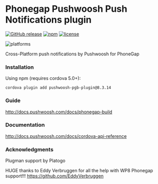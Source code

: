 Phonegap Pushwoosh Push Notifications plugin
===================================================

[![GitHub release](https://img.shields.io/github/release/Pushwoosh/pushwoosh-phonegap-plugin.svg?style=flat-square)](https://github.com/Pushwoosh/pushwoosh-phonegap-plugin/releases) 
[![npm](https://img.shields.io/npm/v/pushwoosh-pgb-plugin.svg)](https://www.npmjs.com/package/pushwoosh-pgb-plugin)
[![license](https://img.shields.io/npm/l/pushwoosh-pgb-plugin.svg)](https://www.npmjs.com/package/pushwoosh-pgb-plugin)

![platforms](https://img.shields.io/badge/platforms-android%20%7C%20ios%20%7C%20wp8%20%7C%20windows%20-yellowgreen.svg)

Cross-Platform push notifications by Pushwoosh for PhoneGap

### Installation

Using npm (requires cordova 5.0+):

```
cordova plugin add pushwoosh-pgb-plugin@8.3.14
```

### Guide

http://docs.pushwoosh.com/docs/phonegap-build

### Documentation

http://docs.pushwoosh.com/docs/cordova-api-reference

### Acknowledgments
Plugman support by Platogo

HUGE thanks to Eddy Verbruggen for all the help with WP8 Phonegap support!!!
https://github.com/EddyVerbruggen
